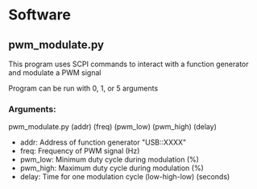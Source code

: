 # Software

## pwm_modulate.py

This program uses SCPI commands to interact with a function generator and modulate a PWM signal

Program can be run with 0, 1, or 5 arguments

### Arguments:

pwm_modulate.py (addr) (freq) (pwm_low) (pwm_high) (delay)

- addr: Address of function generator "USB::XXXX"
- freq: Frequency of PWM signal (Hz)
- pwm_low: Minimum duty cycle during modulation (%)
- pwm_high: Maximum duty cycle during modulation (%)
- delay: Time for one modulation cycle (low-high-low) (seconds)
